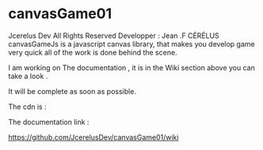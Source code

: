 # canvasGame01

Jcerelus Dev All Rights Reserved Developper : Jean .F CÉRÉLUS
 canvasGameJs is a javascript canvas library,
 that makes you develop game very quick all of the work is done behind the scene. 

I am working on The documentation ,
it is  in the Wiki section above
 you can take a look .

It will be complete as soon as possible.

The cdn is :


<script src="https://cdn.jsdelivr.net/gh/JcerelusDev/canvasGame01/Lib/canvasgame.js"></script>


The documentation link :

https://github.com/JcerelusDev/canvasGame01/wiki


